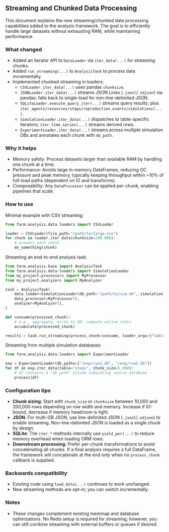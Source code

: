 ## Streaming and Chunked Data Processing

This document explains the new streaming/chunked data processing capabilities added to the analysis framework. The goal is to efficiently handle large datasets without exhausting RAM, while maintaining performance.

### What changed

- Added an iterator API to `DataLoader` via `iter_data(...)` for streaming chunks.
- Added `run_streaming(...)` to `AnalysisTask` to process data incrementally.
- Implemented chunked streaming in loaders:
  - `CSVLoader.iter_data(...)` uses pandas `chunksize`.
  - `JSONLoader.iter_data(...)` streams JSON Lines (`.jsonl`/`.ndjson`) via pandas; falls back to single-load for non-line-delimited JSON.
  - `SQLiteLoader.execute_query_iter(...)` streams query results; plus `iter_agents/resources/steps/reproduction_events/simulations(...)`.
  - `SimulationLoader.iter_data(...)` dispatches to table-specific iterators; `iter_time_series(...)` streams derived rows.
  - `ExperimentLoader.iter_data(...)` streams across multiple simulation DBs and annotates each chunk with `db_path`.

### Why it helps

- Memory safety: Process datasets larger than available RAM by handling one chunk at a time.
- Performance: Avoids large in-memory DataFrames, reducing GC pressure and peak memory, typically keeping throughput within ~10% of full-load paths (dependent on IO and transforms).
- Composability: Any `DataProcessor` can be applied per-chunk, enabling pipelines that scale.

### How to use

Minimal example with CSV streaming:

```python
from farm.analysis.data.loaders import CSVLoader

loader = CSVLoader(file_path="/path/to/large.csv")
for chunk in loader.iter_data(chunksize=200_000):
    # process each chunk
    do_something(chunk)
```

Streaming an end-to-end analysis task:

```python
from farm.analysis.base import AnalysisTask
from farm.analysis.data.loaders import SimulationLoader
from my_project.processors import MyProcessor
from my_project.analyzers import MyAnalyzer

task = AnalysisTask(
    data_loader=SimulationLoader(db_path="/path/to/sim.db", simulation_id=1),
    data_processor=MyProcessor(),
    analyzer=MyAnalyzer(),
)

def consume(processed_chunk):
    # e.g., aggregate, write to DB, compute online stats
    accumulate(processed_chunk)

results = task.run_streaming(process_chunk=consume, loader_args={"table": "steps", "chunk_size": 10_000})
```

Streaming from multiple simulation databases:

```python
from farm.analysis.data.loaders import ExperimentLoader

exp = ExperimentLoader(db_paths=["/exp/run1.db", "/exp/run2.db"]) 
for df in exp.iter_data(table="steps", chunk_size=5_000):
    # df contains a "db_path" column indicating source database
    process(df)
```

### Configuration tips

- **Chunk sizing**: Start with `chunk_size` or `chunksize` between 10,000 and 200,000 rows depending on row width and memory. Increase if IO-bound, decrease if memory headroom is tight.
- **JSON**: For multi-GB JSON, use line-delimited JSON (`.jsonl`/`.ndjson`) to enable streaming. Non-line-delimited JSON is loaded as a single chunk by design.
- **SQLite**: The `iter_*` methods internally use `yield_per(...)` to reduce memory overhead when loading ORM rows.
- **Downstream processing**: Prefer per-chunk transformations to avoid concatenating all chunks. If a final analysis requires a full DataFrame, the framework will concatenate at the end only when no `process_chunk` callback is supplied.

### Backwards compatibility

- Existing code using `load_data(...)` continues to work unchanged.
- New streaming methods are opt-in; you can switch incrementally.

### Notes

- These changes complement existing memmap and database optimizations. No Redis setup is required for streaming; however, you can still combine streaming with external buffers or queues if desired.

